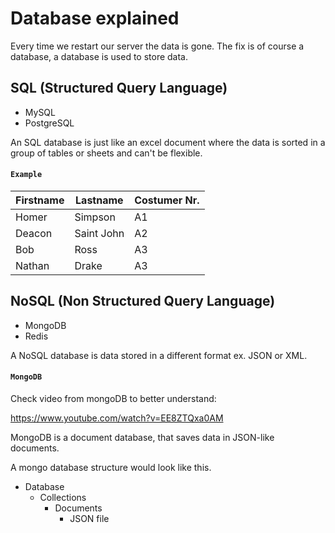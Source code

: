 # Database explained

Every time we restart our server the data is gone. The fix is of course a database, a database
is used to store data.

## SQL (Structured Query Language)
- MySQL
- PostgreSQL

An SQL database is just like an excel document where the data is sorted in a group of tables or sheets and can't be flexible.

#### `Example`
Firstname | Lastname | Costumer Nr.
---------|----------|---------
 Homer | Simpson | A1
 Deacon | Saint John | A2
 Bob | Ross | A3
 Nathan | Drake | A3

## NoSQL (Non Structured Query Language)
- MongoDB
- Redis

A NoSQL database is data stored in a different format ex. JSON or XML.

#### `MongoDB`
Check video from mongoDB to better understand:

https://www.youtube.com/watch?v=EE8ZTQxa0AM

MongoDB is a document database, that saves data in JSON-like documents.

A mongo database structure would look like this.

- Database
    - Collections
        - Documents
            - JSON file   

